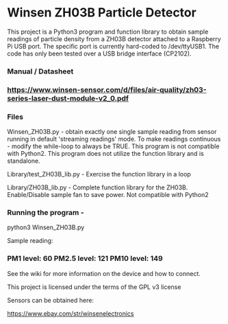 # Winsen ZH03B Particle Detector 


This project is a Python3 program and function library to obtain sample readings of particle density from a ZH03B detector attached to a Raspberry Pi USB port.  The specific port is currently hard-coded to /dev/ttyUSB1. The code has only been tested over a USB bridge interface (CP2102).  

### Manual / Datasheet 
### https://www.winsen-sensor.com/d/files/air-quality/zh03-series-laser-dust-module-v2_0.pdf


### Files

Winsen_ZH03B.py - obtain exactly one single sample reading from sensor running in default 'streaming readings' mode. 
                  To make readings continuous -  modify the while-loop to always be TRUE. This program is not compatible with 
                  Python2. This program does not utilize the function library and is standalone.
                  
Library/test_ZH03B_lib.py - Exercise the function library in a loop

Library/ZH03B_lib.py  - Complete function library for the ZH03B. Enable/Disable sample fan to save power. Not compatible with Python2
       
 ### Running the program -
 <prompt> python3 Winsen_ZH03B.py

Sample reading:

###   PM1 level:  60 PM2.5 level:  121 PM10 level:  149


See the wiki for more information on the device and how to connect.

This project is licensed under the terms of the GPL v3 license

Sensors can be obtained here:

https://www.ebay.com/str/winsenelectronics
